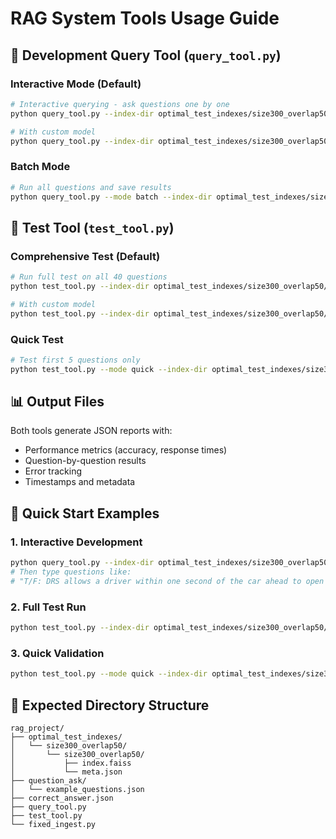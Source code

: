 # RAG System Tools Usage Guide

## 🔧 Development Query Tool (`query_tool.py`)

### Interactive Mode (Default)
```bash
# Interactive querying - ask questions one by one
python query_tool.py --index-dir optimal_test_indexes/size300_overlap50/size300_overlap50

# With custom model
python query_tool.py --index-dir optimal_test_indexes/size300_overlap50/size300_overlap50 --model llama3.2:1b
```

### Batch Mode
```bash
# Run all questions and save results
python query_tool.py --mode batch --index-dir optimal_test_indexes/size300_overlap50/size300_overlap50 --output batch_results.json
```

## 🧪 Test Tool (`test_tool.py`)

### Comprehensive Test (Default)
```bash
# Run full test on all 40 questions
python test_tool.py --index-dir optimal_test_indexes/size300_overlap50/size300_overlap50 --output comprehensive_test.json

# With custom model
python test_tool.py --index-dir optimal_test_indexes/size300_overlap50/size300_overlap50 --model llama3.2:1b --output test_results.json
```

### Quick Test
```bash
# Test first 5 questions only
python test_tool.py --mode quick --index-dir optimal_test_indexes/size300_overlap50/size300_overlap50 --num-questions 5
```

## 📊 Output Files

Both tools generate JSON reports with:
- Performance metrics (accuracy, response times)
- Question-by-question results
- Error tracking
- Timestamps and metadata

## 🚀 Quick Start Examples

### 1. Interactive Development
```bash
python query_tool.py --index-dir optimal_test_indexes/size300_overlap50/size300_overlap50
# Then type questions like:
# "T/F: DRS allows a driver within one second of the car ahead to open a rear-wing flap"
```

### 2. Full Test Run
```bash
python test_tool.py --index-dir optimal_test_indexes/size300_overlap50/size300_overlap50 --output llama3.2_test_results.json
```

### 3. Quick Validation
```bash
python test_tool.py --mode quick --index-dir optimal_test_indexes/size300_overlap50/size300_overlap50 --num-questions 3
```

## 📁 Expected Directory Structure
```
rag_project/
├── optimal_test_indexes/
│   └── size300_overlap50/
│       └── size300_overlap50/
│           ├── index.faiss
│           └── meta.json
├── question_ask/
│   └── example_questions.json
├── correct_answer.json
├── query_tool.py
├── test_tool.py
└── fixed_ingest.py
```
